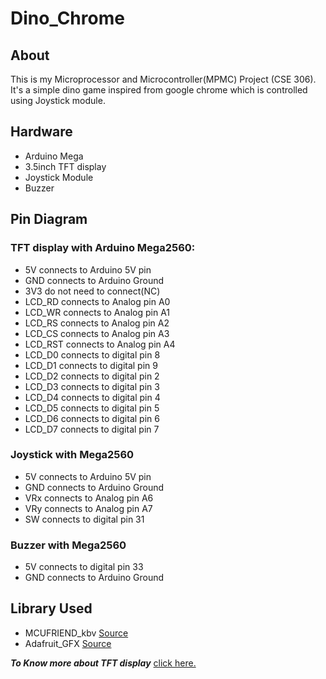 # Dino_Chrome

## About 
This is my Microprocessor and Microcontroller(MPMC) Project (CSE 306). It's a simple dino game inspired from google chrome which is controlled using Joystick module.

## Hardware
- Arduino Mega
- 3.5inch TFT display
- Joystick Module
- Buzzer

## Pin Diagram
### TFT display with Arduino Mega2560:
- 5V  connects to Arduino 5V pin
- GND connects to Arduino Ground
- 3V3 do not need to connect(NC)
- LCD_RD   connects to Analog pin A0
- LCD_WR   connects to Analog pin A1
- LCD_RS   connects to Analog pin A2
- LCD_CS   connects to Analog pin A3
- LCD_RST  connects to Analog pin A4
- LCD_D0   connects to digital pin 8
- LCD_D1   connects to digital pin 9
- LCD_D2   connects to digital pin 2
- LCD_D3   connects to digital pin 3
- LCD_D4   connects to digital pin 4
- LCD_D5   connects to digital pin 5
- LCD_D6   connects to digital pin 6
- LCD_D7   connects to digital pin 7

### Joystick with Mega2560
- 5V  connects to Arduino 5V pin
- GND connects to Arduino Ground
- VRx connects to Analog pin A6
- VRy connects to Analog pin A7
- SW  connects to digital pin 31

### Buzzer with Mega2560
- 5V connects to digital pin 33
- GND connects to Arduino Ground

## Library Used
- MCUFRIEND_kbv [Source](https://github.com/prenticedavid/MCUFRIEND_kbv)
- Adafruit_GFX  [Source](https://github.com/adafruit/Adafruit-GFX-Library)

**_To Know more about TFT display_** [click here.](https://create.arduino.cc/projecthub/electropeak/ultimate-beginner-s-guide-to-run-tft-lcd-displays-by-arduino-081006)
